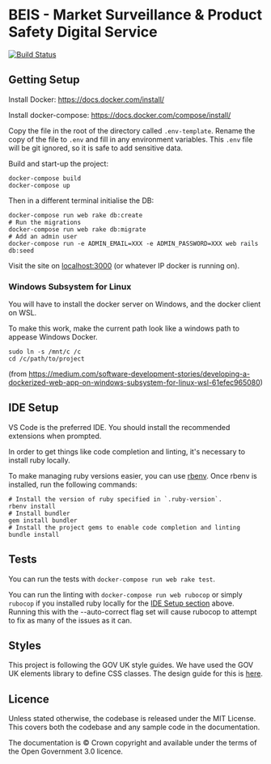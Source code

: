 # BEIS - Market Surveillance & Product Safety Digital Service
[![Build Status](https://travis-ci.org/UKGovernmentBEIS/beis-mspsds.svg?branch=master)](https://travis-ci.org/UKGovernmentBEIS/beis-mspsds)

## Getting Setup
Install Docker: https://docs.docker.com/install/

Install docker-compose: https://docs.docker.com/compose/install/

Copy the file in the root of the directory called `.env-template`.
Rename the copy of the file to `.env` and fill in any environment variables.
This `.env` file will be git ignored, so it is safe to add sensitive data.

Build and start-up the project:
```
docker-compose build
docker-compose up
```

Then in a different terminal initialise the DB:
```
docker-compose run web rake db:create
# Run the migrations
docker-compose run web rake db:migrate
# Add an admin user
docker-compose run -e ADMIN_EMAIL=XXX -e ADMIN_PASSWORD=XXX web rails db:seed
```

Visit the site on [localhost:3000](http://localhost:3000) (or whatever IP docker is running on).

### Windows Subsystem for Linux
You will have to install the docker server on Windows, and the docker client on WSL.

To make this work, make the current path look like a windows path to appease Windows Docker.
```
sudo ln -s /mnt/c /c
cd /c/path/to/project
```

(from https://medium.com/software-development-stories/developing-a-dockerized-web-app-on-windows-subsystem-for-linux-wsl-61efec965080)

## IDE Setup
VS Code is the preferred IDE.
You should install the recommended extensions when prompted.

In order to get things like code completion and linting, it's necessary to install ruby locally.

To make managing ruby versions easier, you can use [rbenv](https://github.com/rbenv/rbenv).
Once rbenv is installed, run the following commands:
```
# Install the version of ruby specified in `.ruby-version`.
rbenv install
# Install bundler
gem install bundler
# Install the project gems to enable code completion and linting
bundle install
```

## Tests
You can run the tests with `docker-compose run web rake test`.

You can run the linting with `docker-compose run web rubocop` or simply `rubocop` if you installed ruby locally for the [IDE Setup section](#ide-setup) above.
Running this with the --auto-correct flag set will cause rubocop to attempt to fix as many of the issues as it can.

## Styles
This project is following the GOV UK style guides.
We have used the GOV UK elements library to define CSS classes.
The design guide for this is [here](http://govuk-elements.herokuapp.com/).

## Licence

Unless stated otherwise, the codebase is released under the MIT License. This covers both the codebase and any sample code in the documentation.

The documentation is © Crown copyright and available under the terms of the Open Government 3.0 licence.
